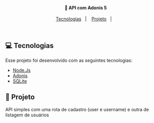 <h4 align="center">
  🔑 API com Adonis 5
</h4>

<p align="center">
  <a href="#rocket-tecnologias">Tecnologias</a>&nbsp;&nbsp;&nbsp;|&nbsp;&nbsp;&nbsp;
  <a href="#-projeto">Projeto</a>&nbsp;&nbsp;&nbsp;|&nbsp;&nbsp;&nbsp;
</p>

<br>

## 💻 Tecnologias

Esse projeto foi desenvolvido com as seguintes tecnologias:

- [Node.Js](https://nodejs.org/en/)
- [Adonis](https://adonisjs.com/)
- [SQLite](https://www.sqlite.org/index.html)

## 📝 Projeto

API simples com uma rota de cadastro (user e username) e outra de listagem de usuários
